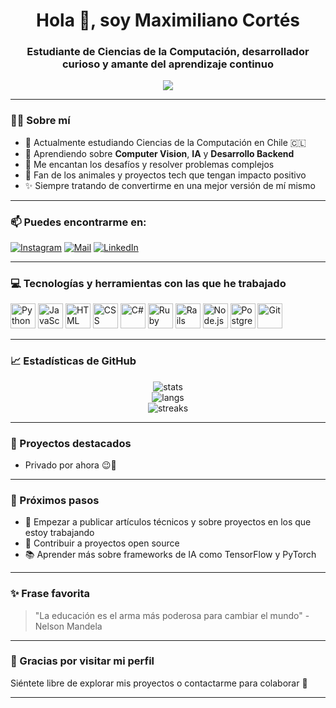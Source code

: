 <h1 align="center">Hola 👋, soy Maximiliano Cortés</h1>
<h3 align="center">Estudiante de Ciencias de la Computación, desarrollador curioso y amante del aprendizaje continuo</h3>

<p align="center">
  <img src="https://readme-typing-svg.herokuapp.com?font=Fira+Code&size=22&pause=1000&color=00F7FF&center=true&vCenter=true&width=900&lines=Apasionado+por+la+tecnolog%C3%ADa+y+el+conocimiento.;Actualmente+aprendiendo+Computer+Vision+con+Python.;Amante+de+los+animales+%F0%9F%90%B6+y+la+investigaci%C3%B3n+autodidacta.;Construyendo+proyectos+que+me+hagan+crecer.;Siempre+listo+para+colaborar+e+innovar.">
</p>

---

### 🙋‍♂️ Sobre mí

- 🔭 Actualmente estudiando Ciencias de la Computación en Chile 🇨🇱
- 🧠 Aprendiendo sobre **Computer Vision**, **IA** y **Desarrollo Backend**
- 🧩 Me encantan los desafíos y resolver problemas complejos
- 🐶 Fan de los animales y proyectos tech que tengan impacto positivo
- ✨ Siempre tratando de convertirme en una mejor versión de mí mismo

---

### 📫 Puedes encontrarme en:

[![Instagram](https://img.shields.io/badge/@panconquesocl-E4405F?style=for-the-badge&logo=instagram&logoColor=white)](https://instagram.com/panconquesocl)
[![Mail](https://img.shields.io/badge/maxcortesv@uc.cl-D14836?style=for-the-badge&logo=gmail&logoColor=white)](mailto:maxcortesv@uc.cl)
[![LinkedIn](https://img.shields.io/badge/LinkedIn-blue?style=for-the-badge&logo=linkedin&logoColor=white)](https://www.linkedin.com/in/tu-linkedin-aquí) <!-- Cámbialo si tienes LinkedIn -->

---

### 💻 Tecnologías y herramientas con las que he trabajado

<p align="left">
  <img src="https://cdn.jsdelivr.net/gh/devicons/devicon/icons/python/python-original.svg" width="40" alt="Python"/>
  <img src="https://cdn.jsdelivr.net/gh/devicons/devicon/icons/javascript/javascript-original.svg" width="40" alt="JavaScript"/>
  <img src="https://cdn.jsdelivr.net/gh/devicons/devicon/icons/html5/html5-original-wordmark.svg" width="40" alt="HTML"/>
  <img src="https://cdn.jsdelivr.net/gh/devicons/devicon/icons/css3/css3-original-wordmark.svg" width="40" alt="CSS"/>
  <img src="https://cdn.jsdelivr.net/gh/devicons/devicon/icons/csharp/csharp-original.svg" width="40" alt="C#"/>
  <img src="https://cdn.jsdelivr.net/gh/devicons/devicon/icons/ruby/ruby-original.svg" width="40" alt="Ruby"/>
  <img src="https://cdn.jsdelivr.net/gh/devicons/devicon/icons/rails/rails-original-wordmark.svg" width="40" alt="Rails"/>
  <img src="https://cdn.jsdelivr.net/gh/devicons/devicon/icons/nodejs/nodejs-original.svg" width="40" alt="Node.js"/>
  <img src="https://cdn.jsdelivr.net/gh/devicons/devicon/icons/postgresql/postgresql-original.svg" width="40" alt="PostgreSQL"/>
  <img src="https://cdn.jsdelivr.net/gh/devicons/devicon/icons/git/git-original.svg" width="40" alt="Git"/>
</p>

---

### 📈 Estadísticas de GitHub

<p align="center">
  <img src="https://github-readme-stats.vercel.app/api?username=panconquesocl&show_icons=true&theme=radical" alt="stats" />
  <br/>
  <img src="https://github-readme-stats.vercel.app/api/top-langs/?username=panconquesocl&layout=compact&theme=radical" alt="langs" />
  <br/>
  <img src="https://github-readme-streak-stats.herokuapp.com/?user=panconquesocl&theme=radical" alt="streaks"/>
</p>

---

### 📂 Proyectos destacados

- Privado por ahora 😉🤫

---

### 🧭 Próximos pasos

- 🔬 Empezar a publicar artículos técnicos y sobre proyectos en los que estoy trabajando
- 🤝 Contribuir a proyectos open source
- 📚 Aprender más sobre frameworks de IA como TensorFlow y PyTorch

---

### ✨ Frase favorita

> "La educación es el arma más poderosa para cambiar el mundo" - Nelson Mandela

---

### 🙌 Gracias por visitar mi perfil

Siéntete libre de explorar mis proyectos o contactarme para colaborar 🚀  

---
